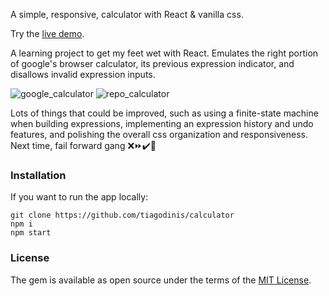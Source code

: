 A simple, responsive, calculator with React & vanilla css.

Try the [live demo](https://pocketcalculator.netlify.app/).

A learning project to get my feet wet with React. Emulates the right portion of google's browser calculator, its previous expression indicator, and disallows invalid expression inputs.

![google_calculator](docs/google_calculator.png "google's calculator") ![repo_calculator](docs/repo_calculator.png "repo's calculator")

Lots of things that could be improved, such as using a finite-state machine when building expressions, implementing an expression history and undo features, and polishing the overall css organization and responsiveness. Next time, fail forward gang ❌⏩✔️💪

### Installation
If you want to run the app locally:

    git clone https://github.com/tiagodinis/calculator
    npm i
    npm start

### License
The gem is available as open source under the terms of the [MIT License](https://opensource.org/licenses/MIT).
